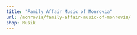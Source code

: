 ```yaml
---
title: "Family Affair Music of Monrovia"
url: /monrovia/family-affair-music-of-monrovia/
shop: Musik
---
```

